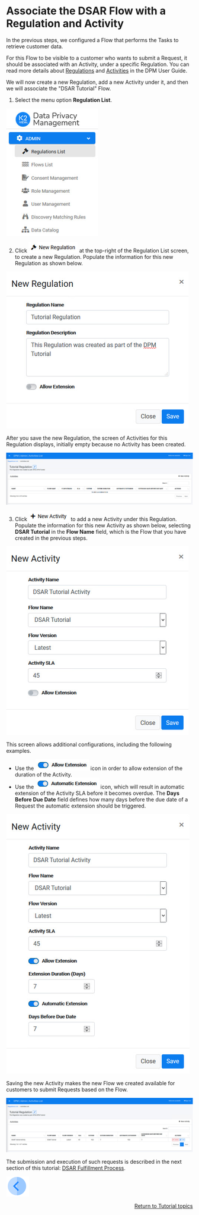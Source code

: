 # Associate the DSAR Flow with a Regulation and Activity

In the previous steps, we configured a Flow that performs the Tasks to retrieve customer data.

For this Flow to be visible to a customer who wants to submit a Request, it should be associated with an Activity, under a specific Regulation. You can read more details about [Regulations](/articles/DPM/02_Admin_Module/08_Regulations.md) and [Activities](/articles/DPM/02_Admin_Module/09_Activities.md) in the DPM User Guide. 

We will now create a new Regulation, add a new Activity under it, and then we will associate the "DSAR Tutorial" Flow. 

1. Select the menu option **Regulation List**.

![image](../images/01_03_DSAR_Admin_Menu_Regulation.png)

2. Click ![image](../images/01_03_DSAR_New_Regulation_Icon.png) at the top-right of the Regulation List screen, to create a new Regulation. Populate the information for this new Regulation as shown below. 

![image](../images/01_03_DSAR_New_Regulation_Popup.png)

After you save the new Regulation, the screen of Activities for this Regulation displays, initially empty because no Activity has been created. 

![image](../images/01_03_DSAR_Empty_Regulation.png)

3. Click ![image](../images/01_03_DSAR_New_Activity_Icon.png) to add a new Activity under this Regulation. Populate the information for this new Activity as shown below, selecting **DSAR Tutorial** in the **Flow Name** field, which is the Flow that you have created in the previous steps. 

![image](../images/01_03_DSAR_Link_Activity_1.png)

This screen allows additional configurations, including the following examples.

- Use the ![image](../images/01_03_DSAR_Link_Activity_Allow_Extension_Icon.png) icon in order to allow extension of the duration of the Activity.
- Use the ![image](../images/01_03_DSAR_Link_Activity_Automatic_Extension_Icon.png) icon, which will result in automatic extension of the Activity SLA before it becomes overdue. The **Days Before Due Date** field defines how many days before the due date of a Request the automatic extension should be triggered.  

![image](../images/01_03_DSAR_Link_Activity_2.png)

Saving the new Activity makes the new Flow we created available for customers to submit Requests based on the Flow.  

![image](../images/01_03_DSAR_Link_Activity_3.png)

The submission and execution of such requests is described in the next section of this tutorial: [DSAR Fulfillment Process](/articles/DPM/09_DPM_Tutorial/02_DSAR_Fulfillment/02_00_DSAR_Fulfillment_intro.md).  

  

[![Previous](../images/Previous.png)]( 01_02_04_DSAR_Finalize_Flow.md)[<p align="right"> Return to Tutorial topics</p>](../README.md#data-subject-requests)

